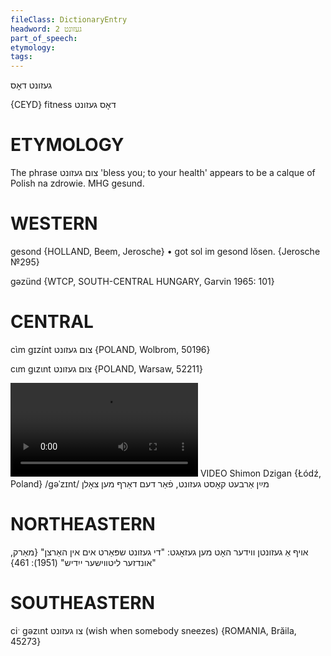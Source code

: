 ```yaml
---
fileClass: DictionaryEntry
headword: געזונט 2
part_of_speech: 
etymology: 
tags: 
---
```

געזונט
דאָס

{CEYD}
fitness דאָס געזונט

ETYMOLOGY
===========
The phrase צום געזונט 'bless you; to your health' appears to be a calque of Polish na zdrowie. 
MHG gesund.

WESTERN
========

gesond {HOLLAND, Beem, Jerosche}
	•	got sol im gesond lŏsen. {Jerosche №295}

gəzünd {WTCP, SOUTH-CENTRAL HUNGARY, Garvin 1965: 101}

CENTRAL
========

cɩ̀m gɪzɩ́nt צום געזונט {POLAND, Wolbrom, 50196}

cɩm gɩzɩnt צום געזונט {POLAND, Warsaw, 52211}

![](https://ia801508.us.archive.org/24/items/FilmLexicon/Dzigan-MaynArbetKostGezuntFarDemDarfMenTsoln.mp4)
VIDEO Shimon Dzigan {Łódź, Poland}
/gəˈzɪnt/
מײַן אַרבעט קאָסט געזונט, פֿאַר דעם דאַרף מען צאָלן

NORTHEASTERN
==============

אויף אַ געזונטן ווידער האָט מען געזאָגט: "די געזונט שפּאַרט אים אין האַרצן"
{מאַרק, "אונדזער ליטווישער ייִדיש" (1951): 461}

SOUTHEASTERN
==============

ciˑ gəzɩnt צו געזונט (wish when somebody sneezes) {ROMANIA, Brăila, 45273}
